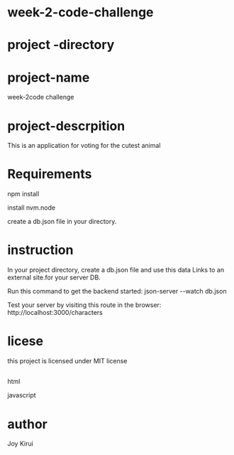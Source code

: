 # week-2-code-challenge
# project -directory

# project-name
week-2code challenge

# project-descrpition
This is an application for voting for the cutest animal

# Requirements
npm install

install nvm.node

create a db.json file in your directory.

# instruction
In your project directory, create a db.json file and use this data Links to an external site.for your server DB.

Run this command to get the backend started: json-server --watch db.json

Test your server by visiting this route in the browser: http://localhost:3000/characters

# licese 
this project is licensed under MIT license
 ## 
 html
 
javascript

# author 
Joy Kirui
